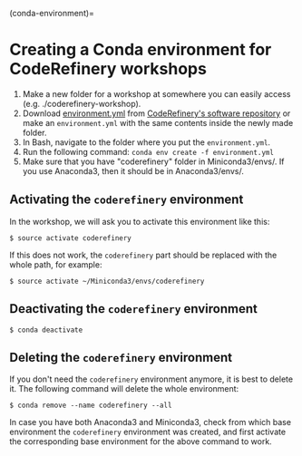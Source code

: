 (conda-environment)=

# Creating a Conda environment for CodeRefinery workshops

1. Make a new folder for a workshop at somewhere you can easily access (e.g.
   ./coderefinery-workshop).
2. Download
   [environment.yml](https://raw.githubusercontent.com/coderefinery/software/main/environment.yml)
   from [CodeRefinery's software
   repository](https://github.com/coderefinery/software/blob/main/environment.yml)
   or make an `environment.yml` with the same contents inside the newly made
   folder.
3. In Bash, navigate to the folder where you put the `environment.yml`.
4. Run the following command: `conda env create -f environment.yml`
5. Make sure that you have "coderefinery" folder in Miniconda3/envs/. If you
   use Anaconda3, then it should be in Anaconda3/envs/.


## Activating the `coderefinery` environment

In the workshop, we will ask you to activate this environment like this:
```shell
$ source activate coderefinery
```

If this does not work, the `coderefinery` part should be replaced with the whole path, for example:
```shell
$ source activate ~/Miniconda3/envs/coderefinery
```


## Deactivating the `coderefinery` environment

```shell
$ conda deactivate
```


## Deleting the `coderefinery` environment

If you don't need the `coderefinery` environment anymore, it is best to delete
it. The following command will delete the whole environment:
```shell
$ conda remove --name coderefinery --all
```

In case you have both Anaconda3 and Miniconda3, check from which base
environment the `coderefinery` environment was created, and first activate the
corresponding base environment for the above command to work.

